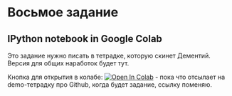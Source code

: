 # Восьмое задание

## IPython notebook in Google Colab
Это задание нужно писать в тетрадке, которую скинет Дементий. Версия для общих наработок будет тут.

Кнопка для открытия в колабе: [![Open In Colab](https://colab.research.google.com/assets/colab-badge.svg)](https://colab.research.google.com/github/googlecolab/colabtools/blob/master/notebooks/colab-github-demo.ipynb) - пока что отсылает на demo-тетрадку про Github, когда будет задание, ссылку поменяю.